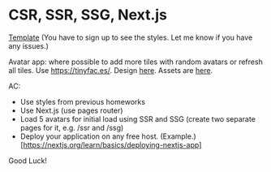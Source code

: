 # CSR, SSR, SSG, Next.js

[Template](https://www.figma.com/file/HJtTPFc67QoIF82yIqoB1T/%5BHomework%5D-Class-and-Functional-Components?node-id=0%3A1&t=wItenMikHEiPGOlV-1)
(You have to sign up to see the styles. Let me know if you have any issues.)

Avatar app: where possible to add more tiles with random avatars or refresh all tiles. Use https://tinyfac.es/. Design [here](https://www.figma.com/file/HJtTPFc67QoIF82yIqoB1T/%5BHomework%5D-Class-and-Functional-Components?node-id=0%3A1&t=wItenMikHEiPGOlV-1). Assets are [here](https://drive.google.com/drive/u/1/folders/1UywgqalcaJKoix3U8Jt4ugembn2L0gps).

AC:

- Use styles from previous homeworks
- Use Next.js (use pages router)
- Load 5 avatars for initial load using SSR and SSG (create two separate pages for it, e.g. /ssr and /ssg)
- Deploy your application on any free host. (Example.)[https://nextjs.org/learn/basics/deploying-nextjs-app]

Good Luck!
